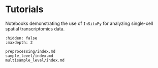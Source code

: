 # Tutorials

Notebooks demonstrating the use of `InSituPy` for analyzing single-cell spatial transcriptomics data.


```{toctree}
:hidden: false
:maxdepth: 2

preprocessing/index.md
sample_level/index.md
multisample_level/index.md
```